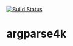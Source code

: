 [![Build Status](https://travis-ci.org/dustinliu/argparse4k.svg?branch=master)](https://travis-ci.org/dustinliu/argparse4k)

# argparse4k


